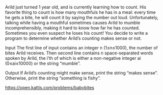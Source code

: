 Arild just turned 1 year old, and is currently learning how to count. His favorite thing to count is how many mouthfuls he has in a meal: every time he gets a bite, he will count it by saying the number out loud.
Unfortunately, talking while having a mouthful sometimes causes Arild to mumble incomprehensibly, making it hard to know how far he has counted. Sometimes you even suspect he loses his count! You decide to write a program to determine whether Arild’s counting makes sense or not.

Input
The first line of input contains an integer n (1≤n≤1000), the number of bites Arild receives. Then second line contains n space-separated words spoken by Arild, the i’th of which is either a non-negative integer ai (0≤ai≤10000) or the string “mumble”.

Output
If Arild’s counting might make sense, print the string “makes sense”. Otherwise, print the string “something is fishy”.

https://open.kattis.com/problems/babybites
